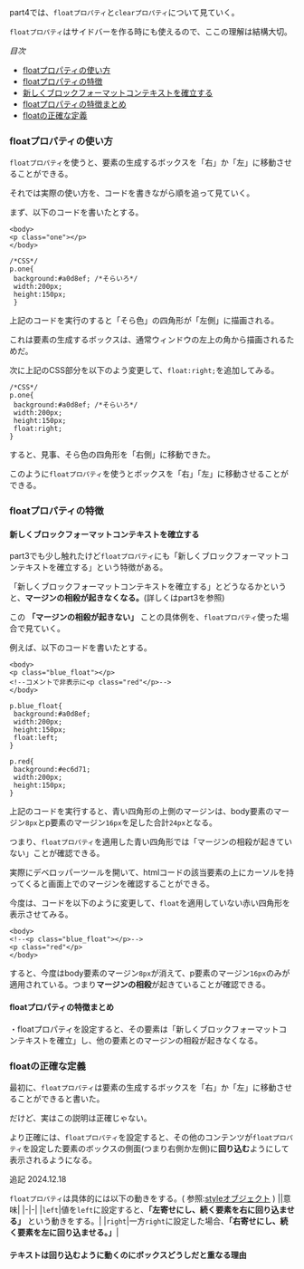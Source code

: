 part4では、`floatプロパティ`と`clearプロパティ`について見ていく。

`floatプロパティ`はサイドバーを作る時にも使えるので、ここの理解は結構大切。

*目次*
* [floatプロパティの使い方](#floatプロパティの使い方)
* [floatプロパティの特徴](#floatプロパティの特徴)
* [新しくブロックフォーマットコンテキストを確立する](#新しくブロックフォーマットコンテキストを確立する)
* [floatプロパティの特徴まとめ](#floatプロパティの特徴まとめ)
* [floatの正確な定義](#floatの正確な定義)

### floatプロパティの使い方

`floatプロパティ`を使うと、要素の生成するボックスを「右」か「左」に移動させることができる。

それでは実際の使い方を、コードを書きながら順を追って見ていく。

まず、以下のコードを書いたとする。

```
<body>
<p class="one"></p>
</body>

/*CSS*/
p.one{
 background:#a0d8ef; /*そらいろ*/
 width:200px;
 height:150px;
 }
```

上記のコードを実行のすると「そら色」の四角形が「左側」に描画される。

これは要素の生成するボックスは、通常ウィンドウの左上の角から描画されるためだ。

次に上記のCSS部分を以下のよう変更して、`float:right;`を追加してみる。

```
/*CSS*/
p.one{
 background:#a0d8ef; /*そらいろ*/
 width:200px;
 height:150px;
 float:right;
}
```

すると、見事、そら色の四角形を「右側」に移動できた。

このように`floatプロパティ`を使うとボックスを「右」「左」に移動させることができる。

### floatプロパティの特徴

#### 新しくブロックフォーマットコンテキストを確立する

part3でも少し触れたけど`floatプロパティ`にも「新しくブロックフォーマットコンテキストを確立する」という特徴がある。

「新しくブロックフォーマットコンテキストを確立する」とどうなるかというと、**マージンの相殺が起きなくなる。**(詳しくはpart3を参照)

この **「マージンの相殺が起きない」** ことの具体例を、`floatプロパティ`使った場合で見ていく。

例えば、以下のコードを書いたとする。

```
<body>
<p class="blue_float"></p>
<!--コメントで非表示に<p class="red"</p>-->
</body>

p.blue_float{
 background:#a0d8ef;
 width:200px;
 height:150px;
 float:left;
}

p.red{
 background:#ec6d71;
 width:200px;
 height:150px;
}
```

上記のコードを実行すると、青い四角形の上側のマージンは、body要素のマージン`8px`とp要素のマージン`16px`を足した合計`24px`となる。

つまり、`floatプロパティ`を適用した青い四角形では「マージンの相殺が起きていない」ことが確認できる。

実際にデベロッパーツールを開いて、htmlコードの該当要素の上にカーソルを持ってくると画面上でのマージンを確認することができる。

今度は、コードを以下のように変更して、`float`を適用していない赤い四角形を表示させてみる。

```
<body>
<!--<p class="blue_float"></p>-->
<p class="red"</p>
</body>
```

すると、今度はbody要素のマージン`8px`が消えて、p要素のマージン`16px`のみが適用されている。つまり**マージンの相殺**が起きていることが確認できる。

#### floatプロパティの特徴まとめ

・floatプロパティを設定すると、その要素は「新しくブロックフォーマットコンテキストを確立」し、他の要素とのマージンの相殺が起きなくなる。

### floatの正確な定義

最初に、`floatプロパティ`は要素の生成するボックスを「右」か「左」に移動させることができると書いた。

だけど、実はこの説明は正確じゃない。

より正確には、`floatプロパティ`を設定すると、その他のコンテンツが`floatプロパティ`を設定した要素のボックスの側面(つまり右側か左側)に**回り込む**ようにして表示されるようになる。

追記 2024.12.18

`floatプロパティ`は具体的には以下の動きをする。( 参照:[styleオブジェクト](http://alphasis.info/2013/10/javascript-dom-styleobject-cssfloat/) )
||意味|
|-|-|
|`left`|値を`left`に設定すると、**「左寄せにし、続く要素を右に回り込ませる」** という動きをする。|
|`right`|一方`right`に設定した場合、**「右寄せにし、続く要素を左に回り込ませる。」**|

#### テキストは回り込むように動くのにボックスどうしだと重なる理由











